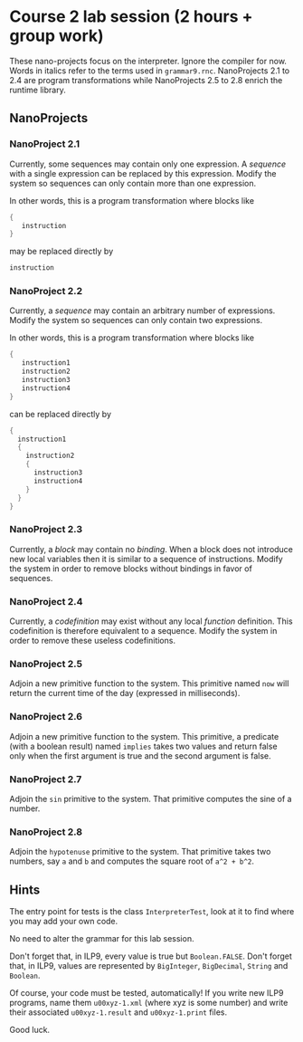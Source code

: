 
Course 2 lab session (2 hours + group work)
===========================================

These nano-projects focus on the interpreter. Ignore the compiler for now.
Words in italics refer to the terms used in `grammar9.rnc`.
NanoProjects 2.1 to 2.4 are program transformations while NanoProjects 2.5 to 2.8 
enrich the runtime library.

NanoProjects
------------

### NanoProject 2.1 ###

Currently, some sequences may contain only one expression. A _sequence_
with a single expression can be replaced by this expression. Modify
the system so sequences can only contain more than one expression.

In other words, this is a program transformation where blocks like

```C
{
   instruction
}
```

may be replaced directly by 

```C
instruction
```

### NanoProject 2.2 ###

Currently, a _sequence_ may contain an arbitrary number of
expressions. Modify the system so sequences can only contain two
expressions.

In other words, this is a program transformation where blocks like

```C
{
   instruction1
   instruction2
   instruction3
   instruction4
}
```

can be replaced directly by 

```C
{ 
  instruction1
  {
    instruction2
    {
      instruction3
      instruction4
    }
  }
}
```

### NanoProject 2.3 ###

Currently, a _block_ may contain no _binding_. When a block does not
introduce new local variables then it is similar to a sequence of
instructions. Modify the system in order to remove blocks without
bindings in favor of sequences.

### NanoProject 2.4 ###

Currently, a _codefinition_ may exist without any local _function_
definition. This codefinition is therefore equivalent to a sequence.
Modify the system in order to remove these useless codefinitions.

### NanoProject 2.5 ###

Adjoin a new primitive function to the system. This primitive named
`now` will return the current time of the day (expressed in milliseconds).

### NanoProject 2.6 ###

Adjoin a new primitive function to the system. This primitive, a
predicate (with a boolean result) named `implies` takes two values and
return false only when the first argument is true and the second
argument is false.

### NanoProject 2.7 ###

Adjoin the `sin` primitive to the system. That primitive computes the
sine of a number.

### NanoProject 2.8 ###

Adjoin the `hypotenuse` primitive to the system. That primitive takes
two numbers, say `a` and `b` and computes the square root of `a^2 + b^2`.


Hints
-----

The entry point for tests is the class `InterpreterTest`, look at it
to find where you may add your own code.

No need to alter the grammar for this lab session.

Don't forget that, in ILP9, every value is true but `Boolean.FALSE`.
Don't forget that, in ILP9, values are represented by `BigInteger`,
`BigDecimal`, `String` and `Boolean`.

Of course, your code must be tested, automatically! If you write new
ILP9 programs, name them `u00xyz-1.xml` (where xyz is some number) and
write their associated `u00xyz-1.result` and `u00xyz-1.print` files.

Good luck.
